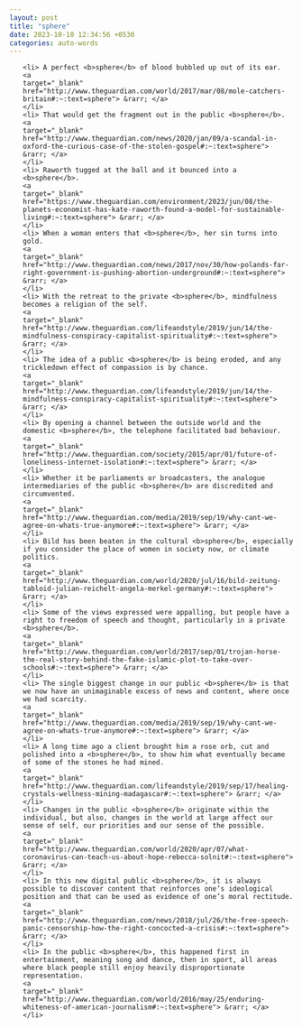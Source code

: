 ```yaml
---
layout: post
title: "sphere"
date: 2023-10-10 12:34:56 +0530
categories: auto-words
---
```

<ol>

    <li> A perfect <b>sphere</b> of blood bubbled up out of its ear.
    <a 
    target="_blank" 
    href="http://www.theguardian.com/world/2017/mar/08/mole-catchers-britain#:~:text=sphere"> &rarr; </a>
    </li>
    <li> That would get the fragment out in the public <b>sphere</b>.
    <a 
    target="_blank" 
    href="http://www.theguardian.com/news/2020/jan/09/a-scandal-in-oxford-the-curious-case-of-the-stolen-gospel#:~:text=sphere"> &rarr; </a>
    </li>
    <li> Raworth tugged at the ball and it bounced into a <b>sphere</b>.
    <a 
    target="_blank" 
    href="https://www.theguardian.com/environment/2023/jun/08/the-planets-economist-has-kate-raworth-found-a-model-for-sustainable-living#:~:text=sphere"> &rarr; </a>
    </li>
    <li> When a woman enters that <b>sphere</b>, her sin turns into gold.
    <a 
    target="_blank" 
    href="http://www.theguardian.com/news/2017/nov/30/how-polands-far-right-government-is-pushing-abortion-underground#:~:text=sphere"> &rarr; </a>
    </li>
    <li> With the retreat to the private <b>sphere</b>, mindfulness becomes a religion of the self.
    <a 
    target="_blank" 
    href="http://www.theguardian.com/lifeandstyle/2019/jun/14/the-mindfulness-conspiracy-capitalist-spirituality#:~:text=sphere"> &rarr; </a>
    </li>
    <li> The idea of a public <b>sphere</b> is being eroded, and any trickledown effect of compassion is by chance.
    <a 
    target="_blank" 
    href="http://www.theguardian.com/lifeandstyle/2019/jun/14/the-mindfulness-conspiracy-capitalist-spirituality#:~:text=sphere"> &rarr; </a>
    </li>
    <li> By opening a channel between the outside world and the domestic <b>sphere</b>, the telephone facilitated bad behaviour.
    <a 
    target="_blank" 
    href="http://www.theguardian.com/society/2015/apr/01/future-of-loneliness-internet-isolation#:~:text=sphere"> &rarr; </a>
    </li>
    <li> Whether it be parliaments or broadcasters, the analogue intermediaries of the public <b>sphere</b> are discredited and circumvented.
    <a 
    target="_blank" 
    href="http://www.theguardian.com/media/2019/sep/19/why-cant-we-agree-on-whats-true-anymore#:~:text=sphere"> &rarr; </a>
    </li>
    <li> Bild has been beaten in the cultural <b>sphere</b>, especially if you consider the place of women in society now, or climate politics.
    <a 
    target="_blank" 
    href="http://www.theguardian.com/world/2020/jul/16/bild-zeitung-tabloid-julian-reichelt-angela-merkel-germany#:~:text=sphere"> &rarr; </a>
    </li>
    <li> Some of the views expressed were appalling, but people have a right to freedom of speech and thought, particularly in a private <b>sphere</b>.
    <a 
    target="_blank" 
    href="http://www.theguardian.com/world/2017/sep/01/trojan-horse-the-real-story-behind-the-fake-islamic-plot-to-take-over-schools#:~:text=sphere"> &rarr; </a>
    </li>
    <li> The single biggest change in our public <b>sphere</b> is that we now have an unimaginable excess of news and content, where once we had scarcity.
    <a 
    target="_blank" 
    href="http://www.theguardian.com/media/2019/sep/19/why-cant-we-agree-on-whats-true-anymore#:~:text=sphere"> &rarr; </a>
    </li>
    <li> A long time ago a client brought him a rose orb, cut and polished into a <b>sphere</b>, to show him what eventually became of some of the stones he had mined.
    <a 
    target="_blank" 
    href="http://www.theguardian.com/lifeandstyle/2019/sep/17/healing-crystals-wellness-mining-madagascar#:~:text=sphere"> &rarr; </a>
    </li>
    <li> Changes in the public <b>sphere</b> originate within the individual, but also, changes in the world at large affect our sense of self, our priorities and our sense of the possible.
    <a 
    target="_blank" 
    href="http://www.theguardian.com/world/2020/apr/07/what-coronavirus-can-teach-us-about-hope-rebecca-solnit#:~:text=sphere"> &rarr; </a>
    </li>
    <li> In this new digital public <b>sphere</b>, it is always possible to discover content that reinforces one’s ideological position and that can be used as evidence of one’s moral rectitude.
    <a 
    target="_blank" 
    href="http://www.theguardian.com/news/2018/jul/26/the-free-speech-panic-censorship-how-the-right-concocted-a-crisis#:~:text=sphere"> &rarr; </a>
    </li>
    <li> In the public <b>sphere</b>, this happened first in entertainment, meaning song and dance, then in sport, all areas where black people still enjoy heavily disproportionate representation.
    <a 
    target="_blank" 
    href="http://www.theguardian.com/world/2016/may/25/enduring-whiteness-of-american-journalism#:~:text=sphere"> &rarr; </a>
    </li>